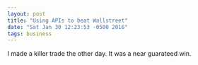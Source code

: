 ```yaml
---
layout: post
title: "Using APIs to beat Wallstreet"
date: "Sat Jan 30 12:23:53 -0500 2016"
tags: business
---
```


I made a killer trade the other day. It was a near guarateed win.
